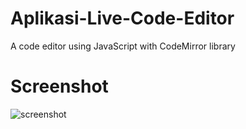 # Aplikasi-Live-Code-Editor

A code editor using JavaScript with CodeMirror library

# Screenshot

![screenshot](screenshot.png)
